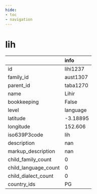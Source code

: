 ```yaml
---
hide:
- toc
- navigation
---
```

# lih
|                      | info     |
|:---------------------|:---------|
| id                   | lihi1237 |
| family_id            | aust1307 |
| parent_id            | taba1270 |
| name                 | Lihir    |
| bookkeeping          | False    |
| level                | language |
| latitude             | -3.18895 |
| longitude            | 152.606  |
| iso639P3code         | lih      |
| description          | nan      |
| markup_description   | nan      |
| child_family_count   | 0        |
| child_language_count | 0        |
| child_dialect_count  | 0        |
| country_ids          | PG       |